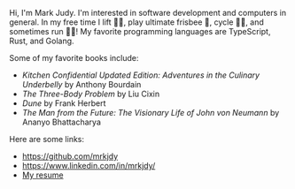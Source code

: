 Hi, I'm Mark Judy. I'm interested in software development and computers in
general. In my free time I lift 🏋️‍♂️, play ultimate frisbee 🥏, cycle 🚴‍♂️, and
sometimes run 🏃‍♂️! My favorite programming languages are TypeScript, Rust, and
Golang.

Some of my favorite books include:

- _Kitchen Confidential Updated Edition: Adventures in the Culinary Underbelly_
  by Anthony Bourdain
- _The Three-Body Problem_ by Liu Cixin
- _Dune_ by Frank Herbert
- _The Man from the Future: The Visionary Life of John von Neumann_ by Ananyo
  Bhattacharya

Here are some links:

- https://github.com/mrkjdy
- https://www.linkedin.com/in/mrkjdy/
- [My resume](https://docs.google.com/document/d/1saW2SIu4vqDyomQjqqyvmP2oArdhSdwZTwH3y6pFykw/edit?usp=sharing)
